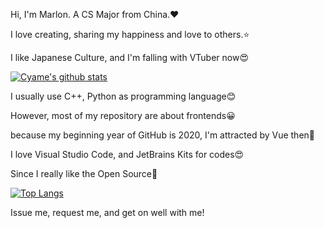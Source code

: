 Hi, I'm Marlon. A CS Major from China.❤

I love creating, sharing my happiness and love to others.⭐

I like Japanese Culture, and I'm falling with VTuber now😍

[![Cyame's github stats](https://github-readme-stats.vercel.app/api?username=Cyame&show_icons=true&counting_private=true&theme=buefy&include_all_commits=true)](https://cyame.github.io/)

I usually use C++, Python as programming language😊

However, most of my repository are about frontends😀

because my beginning year of GitHub is 2020, I'm attracted by Vue then🎈

I love Visual Studio Code, and JetBrains Kits for codes😍

Since I really like the Open Source🤩

[![Top Langs](https://github-readme-stats.vercel.app/api/top-langs/?username=Cyame)](https://github.com/anuraghazra/github-readme-stats)

Issue me, request me, and get on well with me!
